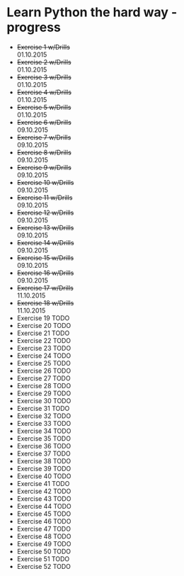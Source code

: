 # Learn Python the hard way - progress

* ~~Exercise 1 w/Drills~~   
01.10.2015
* ~~Exercise 2 w/Drills~~  
01.10.2015
* ~~Exercise 3 w/Drills~~  
01.10.2015
* ~~Exercise 4 w/Drills~~  
01.10.2015
* ~~Exercise 5 w/Drills~~  
01.10.2015
* ~~Exercise 6 w/Drills~~  
09.10.2015
* ~~Exercise 7 w/Drills~~  
09.10.2015
* ~~Exercise 8 w/Drills~~  
09.10.2015
* ~~Exercise 9 w/Drills~~  
09.10.2015
* ~~Exercise 10 w/Drills~~  
09.10.2015
* ~~Exercise 11 w/Drills~~  
09.10.2015
* ~~Exercise 12 w/Drills~~  
09.10.2015
* ~~Exercise 13 w/Drills~~  
09.10.2015
* ~~Exercise 14 w/Drills~~  
09.10.2015
* ~~Exercise 15 w/Drills~~  
09.10.2015
* ~~Exercise 16 w/Drills~~  
09.10.2015
* ~~Exercise 17 w/Drills~~  
11.10.2015
* ~~Exercise 18 w/Drills~~  
11.10.2015
* Exercise 19 TODO
* Exercise 20 TODO
* Exercise 21 TODO
* Exercise 22 TODO
* Exercise 23 TODO
* Exercise 24 TODO
* Exercise 25 TODO
* Exercise 26 TODO
* Exercise 27 TODO
* Exercise 28 TODO
* Exercise 29 TODO
* Exercise 30 TODO
* Exercise 31 TODO
* Exercise 32 TODO
* Exercise 33 TODO
* Exercise 34 TODO
* Exercise 35 TODO
* Exercise 36 TODO
* Exercise 37 TODO
* Exercise 38 TODO
* Exercise 39 TODO
* Exercise 40 TODO
* Exercise 41 TODO
* Exercise 42 TODO
* Exercise 43 TODO
* Exercise 44 TODO
* Exercise 45 TODO
* Exercise 46 TODO
* Exercise 47 TODO
* Exercise 48 TODO
* Exercise 49 TODO
* Exercise 50 TODO
* Exercise 51 TODO
* Exercise 52 TODO
